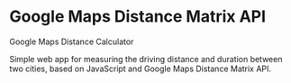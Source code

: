 # Google Maps Distance Matrix API

Google Maps Distance Calculator

Simple web app for measuring the driving distance and duration between two cities, based on JavaScript and Google Maps Distance Matrix API.
